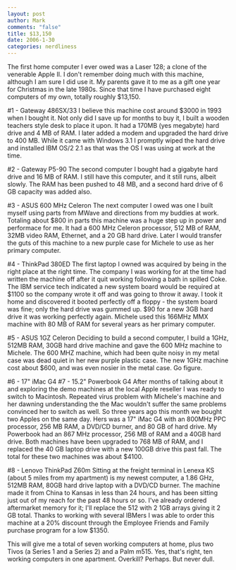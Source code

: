 ```yaml
--- 
layout: post
author: Mark
comments: "false"
title: $13,150
date: 2006-1-30
categories: nerdliness
---
```

The first home computer I ever owed was a Laser 128; a clone of the venerable Apple II. I don't remember doing much with this machine, although I am sure I did use it. My parents gave it to me as a gift one year for Christmas in the late 1980s. Since that time I have purchased eight computers of my own, totally roughly $13,150.

#1 - Gateway 486SX/33
I believe this machine cost around $3000 in 1993 when I bought it. Not only did I save up for months to buy it, I built a wooden teachers style desk to place it upon. It had a 170MB (yes megabyte) hard drive and 4 MB of RAM. I later added a modem and upgraded the hard drive to 400 MB. While it came with Windows 3.1 I promptly wiped the hard drive and installed IBM OS/2 2.1 as that was the OS I was using at work at the time.

#2 - Gateway P5-90
The second computer I bought had a gigabyte hard drive and 16 MB of RAM. I still have this computer, and it still runs, albeit slowly. The RAM has been pushed to 48 MB, and a second hard drive of 6 GB capacity was added also.

#3 - ASUS 600 MHz Celeron
The next computer I owed was one I built myself using parts from MWave and directions from my buddies at work. Totaling about $800 in parts this machine was a huge step up in power and performace for me. It had a 600 MHz Celeron processor, 512 MB of RAM, 32MB video RAM, Ethernet, and a 20 GB hard drive. Later I would transfer the guts of this machine to a new purple case for Michele to use as her primary computer.

#4 - ThinkPad 380ED
The first laptop I owned was acquired by being in the right place at the right time. The company I was working for at the time had written the machine off after it quit working following a bath in spilled Coke. The IBM service tech indicated a new system board would be required at $1100 so the company wrote it off and was going to throw it away. I took it home and discovered it booted perfectly off a floppy - the system board was fine; only the hard drive was gummed up. $90 for a new 3GB hard drive it was working perfectly again. Michele used this 166MHz MMX machine with 80 MB of RAM for several years as her primary computer.

#5 - ASUS 1GZ Celeron
Deciding to build a second computer, I build a 1GHz, 512MB RAM, 30GB hard drive machine and gave the 600 MHz machine to Michele. The 600 MHZ machine, which had been quite noisy in my metal case was dead quiet in her new purple plastic case. The new 1GHz machine cost about $600, and was even nosier in the metal case. Go figure.

#6 - 17" iMac G4
#7 - 15.2" Powerbook G4
After months of talking about it and exploring the demo machines at the local Apple reseller I was ready to switch to Macintosh. Repeated virus problem with Michele's machine and her dawning understanding the the Mac wouldn't suffer the same problems convinced her to switch as well. So three years ago this month we bought two Apples on the same day. Hers was a 17" iMac G4 with an 800MHz PPC processor, 256 MB RAM, a DVD/CD burner, and 80 GB of hard drive. My Powerbook had an 867 MHz processor, 256 MB of RAM and a 40GB hard drive. Both machines have been upgraded to 768 MB of RAM, and I replaced the 40 GB laptop drive with a new 100GB drive this past fall. The total for these two machines was about $4100.

#8 - Lenovo ThinkPad Z60m
Sitting at the freight terminal in Lenexa KS (about 5 miles from my apartment) is my newest computer, a 1.86 GHz, 512MB RAM, 80GB hard drive laptop with a DVD/CD burner. The machine made it from China to Kansas in less than 24 hours, and has been sitting just out of my reach for the past 48 hours or so. I've already ordered aftermarket memory for it; I'll replace the 512 with 2 1GB arrays giving it 2 GB total. Thanks to working with several IBMers I was able to order this machine at a 20% discount through the Employee Friends and Family purchase program for a low $1350.

This will give me a total of seven working computers at home, plus two Tivos (a Series 1 and a Series 2) and a Palm m515. Yes, that's right, ten working computers in one apartment. Overkill? Perhaps. But never dull.
